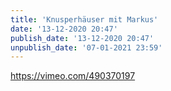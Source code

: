 ```yaml
---
title: 'Knusperhäuser mit Markus'
date: '13-12-2020 20:47'
publish_date: '13-12-2020 20:47'
unpublish_date: '07-01-2021 23:59'
---
```


https://vimeo.com/490370197